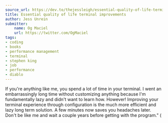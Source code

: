 ```yaml
---
source_url: https://dev.to/thejessleigh/essential-quality-of-life-terminal-improvements-4pa4
title: Essential quality of life terminal improvements
author: Jess Unrein
submitter:
    name: Og Maciel
    url: https://twitter.com/OgMaciel
tags:
- coding
- books
- performance management
- terminal
- stephen king
- job
- performance
- diablo
---
```


If you\'re anything like me, you spend a lot of time in your terminal. I went an embarrassingly long time without customizing anything because I\'m fundamentally lazy and didn\'t want to learn how. However! Improving your terminal experience through configuration is the much more efficient and lazy long term solution. A few minutes now saves you headaches later. Don\'t be like me and wait a couple years before getting with the program.\" (
